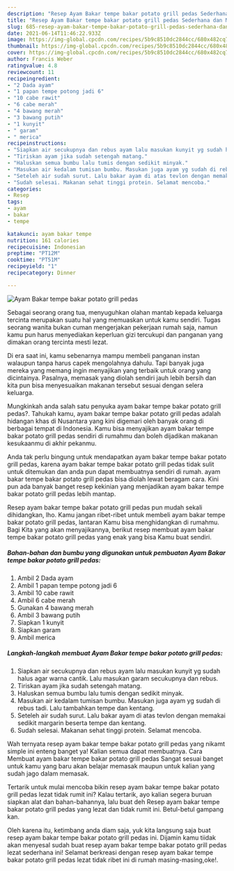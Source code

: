 ```yaml
---
description: "Resep Ayam Bakar tempe bakar potato grill pedas Sederhana dan Mudah Dibuat"
title: "Resep Ayam Bakar tempe bakar potato grill pedas Sederhana dan Mudah Dibuat"
slug: 685-resep-ayam-bakar-tempe-bakar-potato-grill-pedas-sederhana-dan-mudah-dibuat
date: 2021-06-14T11:46:22.933Z
image: https://img-global.cpcdn.com/recipes/5b9c8510dc2844cc/680x482cq70/ayam-bakar-tempe-bakar-potato-grill-pedas-foto-resep-utama.jpg
thumbnail: https://img-global.cpcdn.com/recipes/5b9c8510dc2844cc/680x482cq70/ayam-bakar-tempe-bakar-potato-grill-pedas-foto-resep-utama.jpg
cover: https://img-global.cpcdn.com/recipes/5b9c8510dc2844cc/680x482cq70/ayam-bakar-tempe-bakar-potato-grill-pedas-foto-resep-utama.jpg
author: Francis Weber
ratingvalue: 4.8
reviewcount: 11
recipeingredient:
- "2 Dada ayam"
- "1 papan tempe potong jadi 6"
- "10 cabe rawit"
- "6 cabe merah"
- "4 bawang merah"
- "3 bawang putih"
- "1 kunyit"
- " garam"
- " merica"
recipeinstructions:
- "Siapkan air secukupnya dan rebus ayam lalu masukan kunyit yg sudah halus agar warna cantik. Lalu masukan garam secukupnya dan rebus."
- "Tiriskan ayam jika sudah setengah matang."
- "Haluskan semua bumbu lalu tumis dengan sedikit minyak."
- "Masukan air kedalam tumisan bumbu. Masukan juga ayam yg sudah di rebus tadi. Lalu tambahkan tempe dan kentang."
- "Seteleh air sudah surut. Lalu bakar ayam di atas tevlon dengan memakai sedikit margarin beserta tempe dan kentang."
- "Sudah selesai. Makanan sehat tinggi protein. Selamat mencoba."
categories:
- Resep
tags:
- ayam
- bakar
- tempe

katakunci: ayam bakar tempe 
nutrition: 161 calories
recipecuisine: Indonesian
preptime: "PT12M"
cooktime: "PT51M"
recipeyield: "1"
recipecategory: Dinner

---
```



![Ayam Bakar tempe bakar potato grill pedas](https://img-global.cpcdn.com/recipes/5b9c8510dc2844cc/680x482cq70/ayam-bakar-tempe-bakar-potato-grill-pedas-foto-resep-utama.jpg)

Sebagai seorang orang tua, menyuguhkan olahan mantab kepada keluarga tercinta merupakan suatu hal yang memuaskan untuk kamu sendiri. Tugas seorang  wanita bukan cuman mengerjakan pekerjaan rumah saja, namun kamu pun harus menyediakan keperluan gizi tercukupi dan panganan yang dimakan orang tercinta mesti lezat.

Di era  saat ini, kamu sebenarnya mampu membeli panganan instan walaupun tanpa harus capek mengolahnya dahulu. Tapi banyak juga mereka yang memang ingin menyajikan yang terbaik untuk orang yang dicintainya. Pasalnya, memasak yang diolah sendiri jauh lebih bersih dan kita pun bisa menyesuaikan makanan tersebut sesuai dengan selera keluarga. 



Mungkinkah anda salah satu penyuka ayam bakar tempe bakar potato grill pedas?. Tahukah kamu, ayam bakar tempe bakar potato grill pedas adalah hidangan khas di Nusantara yang kini digemari oleh banyak orang di berbagai tempat di Indonesia. Kamu bisa menyajikan ayam bakar tempe bakar potato grill pedas sendiri di rumahmu dan boleh dijadikan makanan kesukaanmu di akhir pekanmu.

Anda tak perlu bingung untuk mendapatkan ayam bakar tempe bakar potato grill pedas, karena ayam bakar tempe bakar potato grill pedas tidak sulit untuk ditemukan dan anda pun dapat membuatnya sendiri di rumah. ayam bakar tempe bakar potato grill pedas bisa diolah lewat beragam cara. Kini pun ada banyak banget resep kekinian yang menjadikan ayam bakar tempe bakar potato grill pedas lebih mantap.

Resep ayam bakar tempe bakar potato grill pedas pun mudah sekali dihidangkan, lho. Kamu jangan ribet-ribet untuk membeli ayam bakar tempe bakar potato grill pedas, lantaran Kamu bisa menghidangkan di rumahmu. Bagi Kita yang akan menyajikannya, berikut resep membuat ayam bakar tempe bakar potato grill pedas yang enak yang bisa Kamu buat sendiri.

<!--inarticleads1-->

##### Bahan-bahan dan bumbu yang digunakan untuk pembuatan Ayam Bakar tempe bakar potato grill pedas:

1. Ambil 2 Dada ayam
1. Ambil 1 papan tempe potong jadi 6
1. Ambil 10 cabe rawit
1. Ambil 6 cabe merah
1. Gunakan 4 bawang merah
1. Ambil 3 bawang putih
1. Siapkan 1 kunyit
1. Siapkan  garam
1. Ambil  merica




<!--inarticleads2-->

##### Langkah-langkah membuat Ayam Bakar tempe bakar potato grill pedas:

1. Siapkan air secukupnya dan rebus ayam lalu masukan kunyit yg sudah halus agar warna cantik. Lalu masukan garam secukupnya dan rebus.
1. Tiriskan ayam jika sudah setengah matang.
1. Haluskan semua bumbu lalu tumis dengan sedikit minyak.
1. Masukan air kedalam tumisan bumbu. Masukan juga ayam yg sudah di rebus tadi. Lalu tambahkan tempe dan kentang.
1. Seteleh air sudah surut. Lalu bakar ayam di atas tevlon dengan memakai sedikit margarin beserta tempe dan kentang.
1. Sudah selesai. Makanan sehat tinggi protein. Selamat mencoba.




Wah ternyata resep ayam bakar tempe bakar potato grill pedas yang nikamt simple ini enteng banget ya! Kalian semua dapat membuatnya. Cara Membuat ayam bakar tempe bakar potato grill pedas Sangat sesuai banget untuk kamu yang baru akan belajar memasak maupun untuk kalian yang sudah jago dalam memasak.

Tertarik untuk mulai mencoba bikin resep ayam bakar tempe bakar potato grill pedas lezat tidak rumit ini? Kalau tertarik, ayo kalian segera buruan siapkan alat dan bahan-bahannya, lalu buat deh Resep ayam bakar tempe bakar potato grill pedas yang lezat dan tidak rumit ini. Betul-betul gampang kan. 

Oleh karena itu, ketimbang anda diam saja, yuk kita langsung saja buat resep ayam bakar tempe bakar potato grill pedas ini. Dijamin kamu tiidak akan menyesal sudah buat resep ayam bakar tempe bakar potato grill pedas lezat sederhana ini! Selamat berkreasi dengan resep ayam bakar tempe bakar potato grill pedas lezat tidak ribet ini di rumah masing-masing,oke!.

